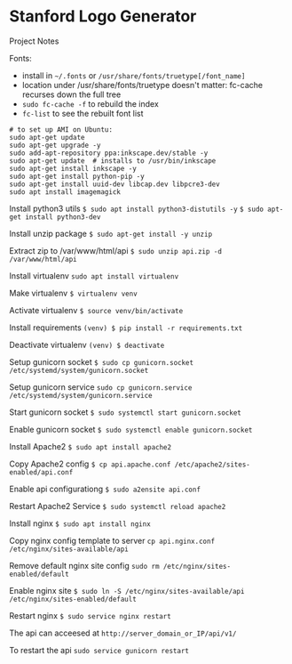 # Stanford Logo Generator
Project Notes

Fonts:
- install in `~/.fonts` or `/usr/share/fonts/truetype[/font_name]`
- location under /usr/share/fonts/truetype doesn't matter: fc-cache recurses down the full tree
- `sudo fc-cache -f` to rebuild the index
- `fc-list` to see the rebuilt font list

```
# to set up AMI on Ubuntu:
sudo apt-get update
sudo apt-get upgrade -y
sudo add-apt-repository ppa:inkscape.dev/stable -y
sudo apt-get update  # installs to /usr/bin/inkscape
sudo apt-get install inkscape -y
sudo apt-get install python-pip -y
sudo apt-get install uuid-dev libcap.dev libpcre3-dev
sudo apt install imagemagick
```

Install python3 utils
`$ sudo apt install python3-distutils -y`
`$ sudo apt-get install python3-dev`

Install unzip package
`$ sudo apt-get install -y unzip`

Extract zip to /var/www/html/api
`$ sudo unzip api.zip -d /var/www/html/api`

Install virtualenv 
`sudo apt install virtualenv`

Make virtualenv
`$ virtualenv venv`

Activate virtualenv
`$ source venv/bin/activate`

Install requirements
`(venv) $ pip install -r requirements.txt`


Deactivate virtualenv
`(venv) $ deactivate`

Setup gunicorn socket
`$ sudo cp gunicorn.socket /etc/systemd/system/gunicorn.socket`

Setup gunicorn service
`sudo cp gunicorn.service /etc/systemd/system/gunicorn.service`

Start gunicorn socket
`$ sudo systemctl start gunicorn.socket`

Enable gunicorn socket
`$ sudo systemctl enable gunicorn.socket`

Install Apache2
`$ sudo apt install apache2`

Copy Apache2 config
`$ cp api.apache.conf /etc/apache2/sites-enabled/api.conf`

Enable api configurationg
`$ sudo a2ensite api.conf`

Restart Apache2 Service
`$ sudo systemctl reload apache2`



Install nginx
`$ sudo apt install nginx`


Copy nginx config template to server
`cp api.nginx.conf  /etc/nginx/sites-available/api`


Remove default nginx site config
`sudo rm /etc/nginx/sites-enabled/default `


Enable nginx site
`$ sudo ln -S /etc/nginx/sites-available/api /etc/nginx/sites-enabled/default`

    
Restart nginx
`$ sudo service nginx restart`

The api can acceesed at
`http://server_domain_or_IP/api/v1/`

To restart the api
`sudo service gunicorn restart`